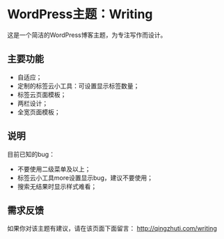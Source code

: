 # WordPress主题：Writing
这是一个简洁的WordPress博客主题，为专注写作而设计。

## 主要功能
- 自适应；
- 定制的标签云小工具：可设置显示标签数量；
- 标签云页面模板；
- 两栏设计；
- 全宽页面模板；

## 说明
目前已知的bug：
- 不要使用二级菜单及以上；
- 标签云小工具more设置显示bug，建议不要使用；
- 搜索无结果时显示样式难看；

## 需求反馈
如果你对该主题有建议，请在该页面下面留言：
http://qingzhuti.com/writing
